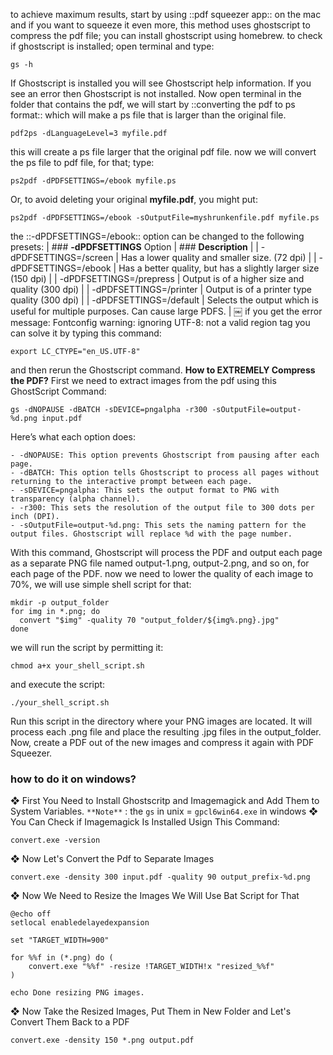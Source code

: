 to achieve maximum results, start by using ::pdf squeezer app:: on the mac and if you want to squeeze it even more, this method uses ghostscript to compress the pdf file; you can install ghostscript using homebrew. 
to check if ghostscript is installed; open terminal and type: 
```plaintext
gs -h
```
If Ghostscript is installed you will see Ghostscript help information. If you see an error then Ghostscript is not installed.
Now open terminal in the folder that contains the pdf, we will start by ::converting the pdf to ps format:: which will make a ps file that is larger than the original file. 
```plaintext
pdf2ps -dLanguageLevel=3 myfile.pdf
```
this will create a ps file larger that the original pdf file. 
now we will convert the ps file to pdf file, for that; type:
```plaintext
ps2pdf -dPDFSETTINGS=/ebook myfile.ps
```
 Or, to avoid deleting your original **myfile.pdf**, you might put:
```plaintext
ps2pdf -dPDFSETTINGS=/ebook -sOutputFile=myshrunkenfile.pdf myfile.ps
```
the ::-dPDFSETTINGS=/ebook:: option can be changed to the following presets: 
| ### **-dPDFSETTINGS** Option | ### **Description** |
| -dPDFSETTINGS=/screen | Has a lower quality and smaller size. (72 dpi) |
| -dPDFSETTINGS=/ebook | Has a better quality, but has a slightly larger size (150 dpi) |
| -dPDFSETTINGS=/prepress | Output is of a higher size and quality (300 dpi) |
| -dPDFSETTINGS=/printer | Output is of a printer type quality (300 dpi) |
| -dPDFSETTINGS=/default | Selects the output which is useful for multiple purposes. Can cause large PDFS. |
￼
if you get the error message: Fontconfig warning: ignoring UTF-8: not a valid region tag
you can solve it by typing this command: 
```plaintext
export LC_CTYPE="en_US.UTF-8"
```
and then rerun the Ghostscript command. 
**How to EXTREMELY Compress the PDF?** 
First we need to extract images from the pdf using this GhostScript Command: 
```plaintext
gs -dNOPAUSE -dBATCH -sDEVICE=pngalpha -r300 -sOutputFile=output-%d.png input.pdf
```
Here’s what each option does:

	- -dNOPAUSE: This option prevents Ghostscript from pausing after each page.
	- -dBATCH: This option tells Ghostscript to process all pages without returning to the interactive prompt between each page.
	- -sDEVICE=pngalpha: This sets the output format to PNG with transparency (alpha channel).
	- -r300: This sets the resolution of the output file to 300 dots per inch (DPI).
	- -sOutputFile=output-%d.png: This sets the naming pattern for the output files. Ghostscript will replace %d with the page number.

With this command, Ghostscript will process the PDF and output each page as a separate PNG file named output-1.png, output-2.png, and so on, for each page of the PDF.
now we need to lower the quality of each image to 70%, we will use simple shell script for that: 
```plaintext
mkdir -p output_folder
for img in *.png; do
  convert "$img" -quality 70 "output_folder/${img%.png}.jpg"
done
```
we will run the script by permitting it: 
```plaintext
chmod a+x your_shell_script.sh
```
and execute the script: 
```plaintext
./your_shell_script.sh
```

Run this script in the directory where your PNG images are located. It will process each .png file and place the resulting .jpg files in the output_folder.
Now, create a PDF out of the new images and compress it again with PDF Squeezer. 


### how to do it on windows? 
❖ First You Need to Install Ghostscritp and Imagemagick and Add Them to System Variables. 
`**Note**` : the `gs` in unix = `gpcl6win64.exe` in windows
❖ You Can Check if Imagemagick Is Installed Usign This Command: 
```plaintext
convert.exe -version
```
❖ Now Let's Convert the Pdf to Separate Images
```plaintext
convert.exe -density 300 input.pdf -quality 90 output_prefix-%d.png
```
❖ Now We Need to Resize the Images We Will Use Bat Script for That
```plaintext
@echo off
setlocal enabledelayedexpansion

set "TARGET_WIDTH=900"

for %%f in (*.png) do (
    convert.exe "%%f" -resize !TARGET_WIDTH!x "resized_%%f"
)

echo Done resizing PNG images.

```
❖ Now Take the Resized Images, Put Them in New Folder and Let's Convert Them Back to a PDF
```plaintext
convert.exe -density 150 *.png output.pdf
```









